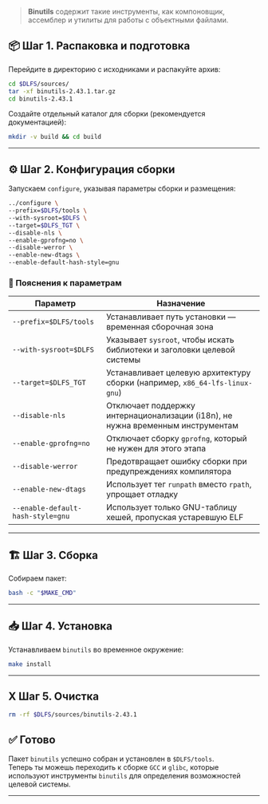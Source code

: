  
> **Binutils** содержит такие инструменты, как компоновщик, ассемблер и утилиты для работы с объектными файлами.

## 📦 Шаг 1. Распаковка и подготовка

Перейдите в директорию с исходниками и распакуйте архив:

```bash
cd $DLFS/sources/
tar -xf binutils-2.43.1.tar.gz
cd binutils-2.43.1
```

Создайте отдельный каталог для сборки (рекомендуется документацией):

```bash
mkdir -v build && cd build
```

---

## ⚙️ Шаг 2. Конфигурация сборки

Запускаем `configure`, указывая параметры сборки и размещения:

```bash
../configure \
--prefix=$DLFS/tools \
--with-sysroot=$DLFS \
--target=$DLFS_TGT \
--disable-nls \
--enable-gprofng=no \
--disable-werror \
--enable-new-dtags \
--enable-default-hash-style=gnu
```

### 🧠 Пояснения к параметрам

|Параметр|Назначение|
|---|---|
|`--prefix=$DLFS/tools`|Устанавливает путь установки — временная сборочная зона|
|`--with-sysroot=$DLFS`|Указывает `sysroot`, чтобы искать библиотеки и заголовки целевой системы|
|`--target=$DLFS_TGT`|Устанавливает целевую архитектуру сборки (например, `x86_64-lfs-linux-gnu`)|
|`--disable-nls`|Отключает поддержку интернационализации (i18n), не нужна временным инструментам|
|`--enable-gprofng=no`|Отключает сборку `gprofng`, который не нужен для этого этапа|
|`--disable-werror`|Предотвращает ошибку сборки при предупреждениях компилятора|
|`--enable-new-dtags`|Использует тег `runpath` вместо `rpath`, упрощает отладку|
|`--enable-default-hash-style=gnu`|Использует только GNU-таблицу хешей, пропуская устаревшую ELF|

---

## 🏗️ Шаг 3. Сборка

Собираем пакет:

```bash
bash -c "$MAKE_CMD"
```



---

## 📥 Шаг 4. Установка

Устанавливаем `binutils` во временное окружение:

```bash
make install
```

---
## X Шаг 5. Очистка
```bash
rm -rf $DLFS/sources/binutils-2.43.1
```
## ✅ Готово

Пакет `binutils` успешно собран и установлен в `$DLFS/tools`.  
Теперь ты можешь переходить к сборке `GCC` и `glibc`, которые используют инструменты `binutils` для определения возможностей целевой системы.

---